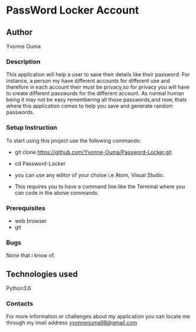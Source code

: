 # PassWord Locker Account
## Author
Yvonne Ouma
### Description
This application will help a user to save their details like their password. For instance, a person my have different accounts for different use and therefore in each account their must be privacy,so for privacy you will have to create different passwords for the different account. As normal human being it may not be easy remembering all those passwords,and now, thats where this application comes to help you save and generate random passwords.

### Setup Instruction
To start using this project use the following commands:

* git clone https://github.com/Yvonne-Ouma/Password-Locker.git

* cd Password-Locker

* you can use any editor of your choise i.e Atom, Visual Studio.

* This requires you to have a command line.like the Terminal where you can code in the above commands.

### Prerequisites
* web browser
* git

### Bugs
None that i know  of.

## Technologies used
Python3.6

### Contacts
For more information or challenges about my application you can locate me through my imail address yvonneouma98@gmail.com
